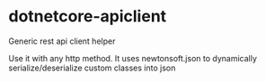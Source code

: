 # dotnetcore-apiclient
Generic rest api client helper

Use it with any http method. It uses newtonsoft.json to dynamically serialize/deserialize custom classes into json


